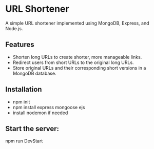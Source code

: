 # URL Shortener

A simple URL shortener implemented using MongoDB, Express, and Node.js.

## Features

- Shorten long URLs to create shorter, more manageable links.
- Redirect users from short URLs to the original long URLs.
- Store original URLs and their corresponding short versions in a MongoDB database.

## Installation

- npm init
- npm install express mongoose ejs
- install nodemon if needed

## Start the server:

npm run DevStart
